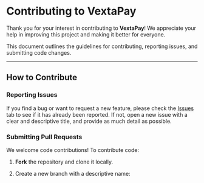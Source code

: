 # Contributing to VextaPay

Thank you for your interest in contributing to **VextaPay**! We appreciate your help in improving this project and making it better for everyone.

This document outlines the guidelines for contributing, reporting issues, and submitting code changes.

---

## How to Contribute

### Reporting Issues

If you find a bug or want to request a new feature, please check the [Issues](https://github.com/vextapay/vextapay-virtual-card/issues) tab to see if it has already been reported. If not, open a new issue with a clear and descriptive title, and provide as much detail as possible.

### Submitting Pull Requests

We welcome code contributions! To contribute code:

1. **Fork** the repository and clone it locally.

2. Create a new branch with a descriptive name:
